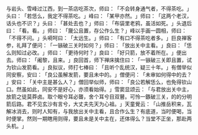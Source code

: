与岩头、雪峰过江西，到一茶店吃茶次，师曰：​「不会转身通气者，不得茶吃。​」头曰：​「若恁么，我定不得茶吃。​」峰曰：​「某甲亦然。​」师曰：​「这两个老汉，话头也不识？​」头曰：​「甚处去也？​」师曰：​「布袋里老鸦，虽活如死。​」头退后曰：​「看。看。​」师曰：​「奯公且置，存公作么生？​」峰以手画一圆相，师曰：​「不得不问。​」头嗬呵曰：​「太远生。​」师曰：​「有口不得茶吃者多。​」巨良禅客参，礼拜了便问：​「一镞破三关时如何？​」师曰：​「放出关中主看。​」良曰：​「恁么则知过必改。​」师曰：​「更待何时？​」良曰：​「好只箭，放不着所在。​」便出去。师曰：​「阇黎，且来。​」良回首，师下禅床擒住曰：​「一镞破三关即且置，试为钦山发箭看。​」良拟议，师打七棒曰：​「且听个乱统汉，疑三十年。​」有僧举似同安察，安曰：​「良公虽解发箭，要且未中的。​」僧便问：​「未审如何得中的去？​」安曰：​「关中主是甚么人？​」僧回举似师，师曰：​「良公若解恁么，也免得钦山口。然虽如此，同安不是好心，亦须看始得。​」雪窦显颂云：​「与君放出关中主，放箭之徒莫莽卤。取个眼兮耳必聾，舍个耳兮目双瞽。可怜一鏃破三关，的的分明箭后路。君不见玄沙有言兮，大丈夫先天为心祖。​」天童覺云：​「山推岳积来，瓦解冰消去，则时人知有，与我放出关中主看，且合作么生？有底道，当时便喝，当时便掌。然则一期瞎用则得，要且未是关中主在，还体得么？当堂不正坐，那赴两头机。​」